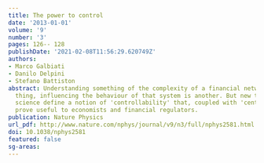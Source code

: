 ```yaml
---
title: The power to control
date: '2013-01-01'
volume: '9'
number: '3'
pages: 126-- 128
publishDate: '2021-02-08T11:56:29.620749Z'
authors:
- Marco Galbiati
- Danilo Delpini
- Stefano Battiston
abstract: Understanding something of the complexity of a financial network is one
  thing, influencing the behaviour of that system is another. But new tools from network
  science define a notion of 'controllability' that, coupled with 'centrality', could
  prove useful to economists and financial regulators.
publication: Nature Physics
url_pdf: http://www.nature.com/nphys/journal/v9/n3/full/nphys2581.html
doi: 10.1038/nphys2581
featured: false
sg-areas:
---
```

